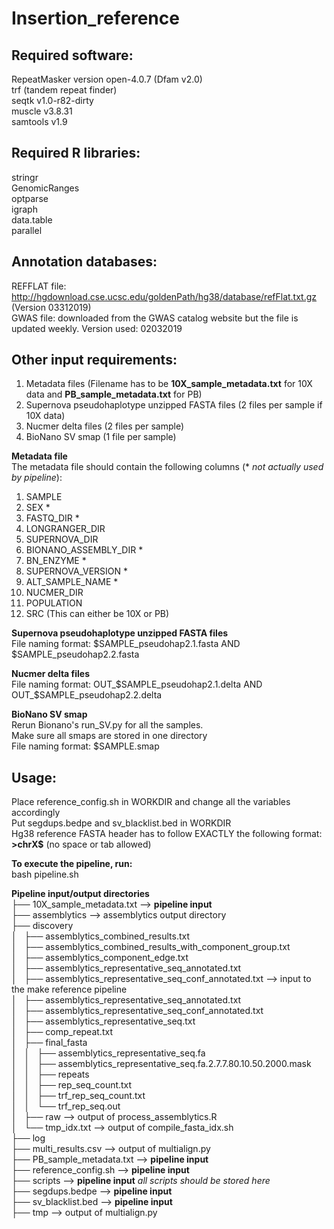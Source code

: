 # Insertion_reference

## Required software:
RepeatMasker version open-4.0.7 (Dfam v2.0) <br>
trf (tandem repeat finder) <br>
seqtk v1.0-r82-dirty <br>
muscle v3.8.31 <br>
samtools v1.9 <br>

## Required R libraries:
stringr <br>
GenomicRanges<br>
optparse <br>
igraph <br>
data.table <br>
parallel <br>

## Annotation databases:
REFFLAT file: http://hgdownload.cse.ucsc.edu/goldenPath/hg38/database/refFlat.txt.gz (Version 03312019)<br>
GWAS file: downloaded from the GWAS catalog website but the file is updated weekly. Version used: 02032019

## Other input requirements:
1. Metadata files (Filename has to be **10X_sample_metadata.txt** for 10X data and **PB_sample_metadata.txt** for PB)
2. Supernova pseudohaplotype unzipped FASTA files (2 files per sample if 10X data)
3. Nucmer delta files (2 files per sample)
4. BioNano SV smap (1 file per sample)

**Metadata file** <br>
The metadata file should contain the following columns (* *not actually used by pipeline*):<br>
1. SAMPLE 
2. SEX *
3. FASTQ_DIR *
4. LONGRANGER_DIR 
5. SUPERNOVA_DIR 
6. BIONANO_ASSEMBLY_DIR *
7. BN_ENZYME *
8. SUPERNOVA_VERSION *
9. ALT_SAMPLE_NAME *
10. NUCMER_DIR 
11. POPULATION 
12. SRC (This can either be 10X or PB) 

**Supernova pseudohaplotype unzipped FASTA files** <br>
File naming format: $SAMPLE_pseudohap2.1.fasta AND $SAMPLE_pseudohap2.2.fasta

**Nucmer delta files** <br>
File naming format: OUT_$SAMPLE_pseudohap2.1.delta AND OUT_$SAMPLE_pseudohap2.2.delta

**BioNano SV smap** <br>
Rerun Bionano's run_SV.py for all the samples. <br>
Make sure all smaps are stored in one directory <br>
File naming format: $SAMPLE.smap 

## Usage:<br>
Place reference_config.sh in WORKDIR and change all the variables accordingly <br>
Put segdups.bedpe and sv_blacklist.bed in WORKDIR <br>
Hg38 reference FASTA header has to follow EXACTLY the following format: <br>
**>chrX$** (no space or tab allowed) <br>

**To execute the pipeline, run:** <br>
bash pipeline.sh <br>

**Pipeline input/output directories**<br>
├── 10X_sample_metadata.txt --> **pipeline input**<br>
├── assemblytics --> assemblytics output directory <br>
├── discovery<br>
│   ├── assemblytics_combined_results.txt<br>
│   ├── assemblytics_combined_results_with_component_group.txt<br>
│   ├── assemblytics_component_edge.txt<br>
│   ├── assemblytics_representative_seq_annotated.txt<br>
│   ├── assemblytics_representative_seq_conf_annotated.txt --> input to the make reference pipeline<br>
│   ├── assemblytics_representative_seq_annotated.txt<br>
│   ├── assemblytics_representative_seq_conf_annotated.txt<br>
│   ├── assemblytics_representative_seq.txt<br>
│   ├── comp_repeat.txt<br>
│   ├── final_fasta<br>
│   │   ├── assemblytics_representative_seq.fa<br>
│   │   ├── assemblytics_representative_seq.fa.2.7.7.80.10.50.2000.mask<br>
│   │   ├── repeats<br>
│   │   ├── rep_seq_count.txt<br>
│   │   ├── trf_rep_seq_count.txt<br>
│   │   └── trf_rep_seq.out<br>
│   ├── raw --> output of process_assemblytics.R<br>
│   └── tmp_idx.txt --> output of compile_fasta_idx.sh <br>
├── log<br>
├── multi_results.csv --> output of multialign.py<br>
├── PB_sample_metadata.txt --> **pipeline input**<br>
├── reference_config.sh --> **pipeline input**<br>
├── scripts --> **pipeline input** *all scripts should be stored here* <br>
├── segdups.bedpe --> **pipeline input**<br>
├── sv_blacklist.bed --> **pipeline input**<br>
├── tmp --> output of multialign.py<br>





